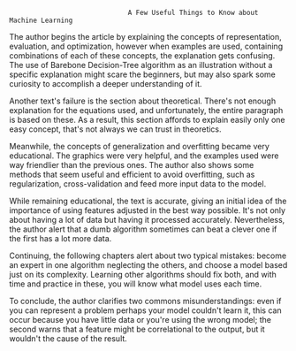                                   A Few Useful Things to Know about Machine Learning

The author begins the article by explaining the concepts of representation, evaluation, and optimization, however when examples are used, containing combinations of each of these concepts, the explanation gets confusing. The use of Barebone Decision-Tree algorithm as an illustration without a specific explanation might scare the beginners, but may also spark some curiosity to accomplish a deeper understanding of it.

Another text's failure is the section about theoretical. There's not enough explanation for the equations used, and unfortunately, the entire paragraph is based on these. As a result, this section affords to explain easily only one easy concept, that's not always we can trust in theoretics. 

Meanwhile, the concepts of generalization and overfitting became very educational. The graphics were very helpful, and the examples used were way friendlier than the previous ones. The author also shows some methods that seem useful and efficient to avoid overfitting, such as regularization, cross-validation and feed more input data to the model.

While remaining educational, the text is accurate, giving an initial idea of the importance of using features adjusted in the best way possible. It's not only about having a lot of data but having it processed accurately. Nevertheless, the author alert that a dumb algorithm sometimes can beat a clever one if the first has a lot more data.

Continuing, the following chapters alert about two typical mistakes: become an expert in one algorithm neglecting the others, and choose a model based just on its complexity. Learning other algorithms should fix both, and with time and practice in these, you will know what model uses each time.

To conclude, the author clarifies two commons misunderstandings: even if you can represent a problem perhaps your model couldn't learn it, this can occur because you have little data or you're using the wrong model; the second warns that a feature might be correlational to the output, but it wouldn't the cause of the result.
